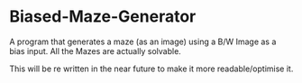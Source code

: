 # Biased-Maze-Generator
A program that generates a maze (as an image) using a B/W Image as a bias input.
All the Mazes are actually solvable.

This will be re written in the near future to make it more readable/optimise it.
